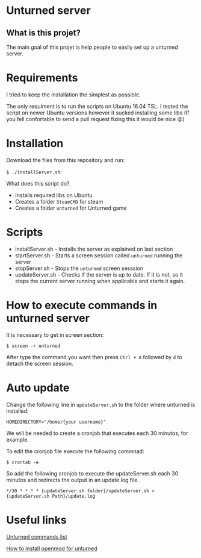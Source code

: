# Unturned server

## What is this projet?

The main goal of this projet is help people to easily set up a unturned server.


# Requirements

I tried to keep the installation the simplest as possible.

The only requiment is to run the scripts on Ubuntu 16.04 TSL. I tested the script on newer Ubuntu versions however it sucked installing some libs (If you fell confortable to send a pull request fixing this it would be nice :stuck_out_tongue_winking_eye:)


# Installation

Download the files from this repository and run:

`$ ./installServer.sh`:

What does this script do?

- Installs required libs on Ubuntu
- Creates a folder `SteamCMD` for steam 
- Creates a folder `unturned` for Unturned game

# Scripts
- installServer.sh - Installs the server as explained on last section
- startServer.sh - Starts a screen session called `unturned` running the server
- stopServer.sh - Stops the `unturned` screen sesssion
- updateServer.sh - Checks if the server is up to date. If it is not, so it stops the current server running when applicable and starts it again.

# How to execute commands in unturned server

It is necessary to get in screen section:

`$ screen -r unturned`

After type the command you want then press `Ctrl + A` followed by `d` to detach the screen session.



# Auto update

Change the following line in `updateServer.sh` to the folder where unturned is installed:

`HOMEDIRECTORY="/home/{your username}"`

We will be needed to create a cronjob that executes each 30 minutos, for example.

To edit the cronjob file execute the following commnad:

`$ crontab -e`

So add the following cronjob to execute the updateServer.sh each 30 minutos and redirects the output in an update.log file.  

`*/30 * * * * {updateServer.sh folder}/updateServer.sh > {updateServer.sh Path}/update.log`

# Useful links

[Unturned commands list](https://unturnedhub.com/commands)

[How to install openmod for unturned](https://openmod.github.io/openmod-docs/userdoc/installation/unturned.html)

